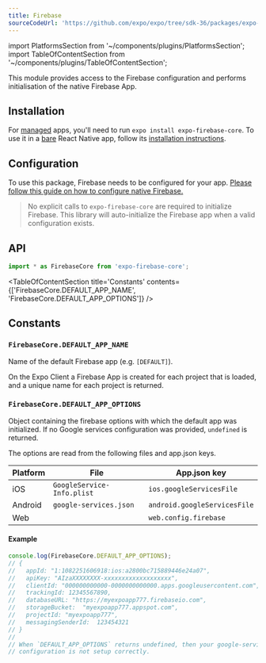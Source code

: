 ```yaml
---
title: Firebase
sourceCodeUrl: 'https://github.com/expo/expo/tree/sdk-36/packages/expo-firebase-core'
---
```


import PlatformsSection from '~/components/plugins/PlatformsSection';
import TableOfContentSection from '~/components/plugins/TableOfContentSection';

This module provides access to the Firebase configuration and performs initialisation
of the native Firebase App.

<PlatformsSection android emulator ios simulator web />

## Installation

For [managed](../../introduction/managed-vs-bare/#managed-workflow) apps, you'll need to run `expo install expo-firebase-core`. To use it in a [bare](../../introduction/managed-vs-bare/#bare-workflow) React Native app, follow its [installation instructions](https://github.com/expo/expo/tree/master/packages/expo-firebase-core).


## Configuration

To use this package, Firebase needs to be configured for your app.
[Please follow this guide on how to configure native Firebase.](../../guides/setup-native-firebase)


> No explicit calls to `expo-firebase-core` are required to initialize Firebase. This library will auto-initialize the Firebase app when a valid configuration exists.

## API

```js
import * as FirebaseCore from 'expo-firebase-core';
```

<TableOfContentSection title='Constants' contents={['FirebaseCore.DEFAULT_APP_NAME', 'FirebaseCore.DEFAULT_APP_OPTIONS']} />

## Constants

### `FirebaseCore.DEFAULT_APP_NAME`

Name of the default Firebase app (e.g. `[DEFAULT]`).

On the Expo Client a Firebase App is created for each project that is loaded, and a unique name for each project is returned.

### `FirebaseCore.DEFAULT_APP_OPTIONS`

Object containing the firebase options with which the default app was initialized. If no Google services configuration was provided, `undefined` is returned.

The options are read from the following files and app.json keys.

| Platform | File                       | App.json key                 |
| -------- | -------------------------- | ---------------------------- |
| iOS      | `GoogleService-Info.plist` | `ios.googleServicesFile`     |
| Android  | `google-services.json`     | `android.googleServicesFile` |
| Web      |                            | `web.config.firebase`        |


#### Example

```javascript
console.log(FirebaseCore.DEFAULT_APP_OPTIONS);
// {
//   appId: "1:1082251606918:ios:a2800bc715889446e24a07",
//   apiKey: "AIzaXXXXXXXX-xxxxxxxxxxxxxxxxxxx",
//   clientId: "000000000000-0000000000000.apps.googleusercontent.com",
//   trackingId: 12345567890,
//   databaseURL: "https://myexpoapp777.firebaseio.com",
//   storageBucket:  "myexpoapp777.appspot.com",
//   projectId: "myexpoapp777",
//   messagingSenderId:  123454321
// }
//
// When `DEFAULT_APP_OPTIONS` returns undefined, then your google-services
// configuration is not setup correctly.
```

#
